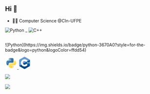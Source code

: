 ## Hi 👋

- 👨‍💻 Computer Science @CIn-UFPE

![Python](https://img.shields.io/badge/python-3670A0?style=for-the-badge&logo=python&logoColor=ffdd54) _ ![C++](https://img.shields.io/badge/c++-%2300599C.svg?style=for-the-badge&logo=c%2B%2B&logoColor=white)
 
<div style="display: inline_block"><br>
![Python](https://img.shields.io/badge/python-3670A0?style=for-the-badge&logo=python&logoColor=ffdd54)
<p align="left"> <a href="https://www.python.org" target="_blank" rel="noreferrer"> <img src="https://raw.githubusercontent.com/devicons/devicon/master/icons/python/python-original.svg" alt="python" width="40" height="40"/> </a> 
<a href="https://www.w3schools.com/cpp/" target="_blank" rel="noreferrer"> <img src="https://raw.githubusercontent.com/devicons/devicon/master/icons/cplusplus/cplusplus-original.svg" alt="cplusplus" width="40" height="40"/> </a>
</div>

![](https://github-readme-stats.vercel.app/api/top-langs/?username=marcelaraposoo&theme=dracula&hide_border=false&include_all_commits=true&count_private=false&layout=compact)

<div>
  <a href="https://www.linkedin.com/in/jos%C3%A9-ivan-b8b7a223a/" target="_blank"><img src="https://img.shields.io/badge/-LinkedIn-%230077B5?style=for-the-badge&logo=linkedin&logoColor=white" target="_blank"></a> 
  
</div>


